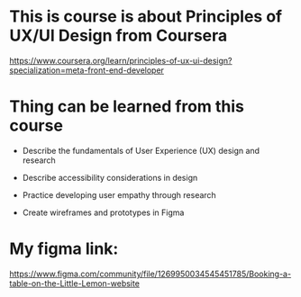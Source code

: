 # This is course is about Principles of UX/UI Design from Coursera

 https://www.coursera.org/learn/principles-of-ux-ui-design?specialization=meta-front-end-developer

# Thing can be learned from this course


 - Describe the fundamentals of User Experience (UX) design and research

 - Describe accessibility considerations in design 

 - Practice developing user empathy through research

 - Create wireframes and prototypes in Figma

# My figma link: 
 https://www.figma.com/community/file/1269950034545451785/Booking-a-table-on-the-Little-Lemon-website